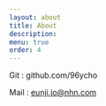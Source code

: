 ```yaml
---
layout: about
title: About
description:
menu: true
order: 4
---
```


Git : github.com/96ycho

Mail : eunji.jo@nhn.com